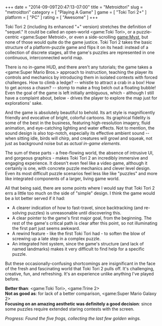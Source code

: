 +++
date = "2014-09-09T20:47:13-07:00"
title = "Metroidtori"
slug = "metroidtori"
category = [ "Playing A Game" ]
game = [ "Toki Tori 2+" ]
platform = [ "PC" ]
rating = [ "Awesome" ]
+++

Toki Tori 2 (including its enhanced "+" version) stretches the definition of "sequel."  It could be called an open-world <game:Toki Tori>, or a puzzle-centric <game:Super Metroid>, or even a side-scrolling <game:Myst>, but none of those would quite do the game justice.  Toki Tori 2 takes the basic structure of a platform-puzzle game and flips it on its head: instead of a collection of discrete stages, all the game's puzzles are represented in one continuous, interconnected world map.

There is no in-game HUD, and there aren't any tutorials; the game takes a <game:Super Mario Bros.> approach to instruction, teaching the player its controls and mechanics by introducing them in isolated contexts with forced challenges.  How to climb a ledge? -- whistle to attract a crab in a box!  How to get across a chasm? -- stomp to make a frog belch out a floating bubble!  Even the goal of the game is left initially ambiguous, which - although I still have a complaint about, below - drives the player to explore the map just for explorations' sake.

And the game is absolutely beautiful to behold.  Its art style is magnificently friendly and evocative of bright, colorful cartoons.  Its graphical fidelity is some of the best in the business, featuring high-resolution imagery, fluid animation, and eye-catching lighting and water effects.  Not to mention, the sound design is also top-notch, especially its effective ambient sound -- when sitting idle, birds will chirp, and creatures will growl and squeak, not just as background noise but as <i>actual in-game elements</i>.

The sum of these parts - a free-flowing world, the absence of intrusive UI, and gorgeous graphics - makes Toki Tori 2 an incredibly immersive and engaging experience.  It doesn't even feel like a video game, although it certainly is one, with concrete puzzle mechanics and clever level design.  Even its most difficult puzzle scenarios feel less like like "puzzles" and more like integrated components of a larger, living game world.

All that being said, there are some points where I would say that Toki Tori 2 errs a little too much on the side of "simple" design.  I think the game would be a lot better served if it had:

* A clearer indication of how to fast-travel, since backtracking (and re-solving puzzles) is unreasonable until discovering this.
* A clear pointer to the game's first major goal, from the beginning.  The rest of the game's critical path is clear after this point, so not illuminating the first part just seems awkward.
* A rewind feature - like the first Toki Tori had - to soften the blow of screwing up a late step in a complex puzzle.
* An integrated hint system, since the game's structure (and lack of named landmarks) makes it very difficult to find help for a specific puzzle.

But these occasionally-confusing shortcomings are insignificant in the face of the fresh and fascinating world that Toki Tori 2 pulls off.  It's challenging, creative, fun, and refreshing.  It's an experience unlike anything I've played before.

<b>Better than</b>: <game:Toki Tori>, <game:Trine 2>  
<b>Not as good as</b>: for lack of a better comparison, <game:Super Mario Galaxy 2>  
<b>Focusing on an amazing aesthetic was definitely a good decision</b>: since some puzzles require extended staring contests with the screen.

<i>Progress: Found the five frogs, collecting the last few golden wings.</i>